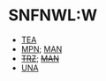 
SNFNWL:W
========

  - [TEA](https://www.tempmailaddress.com/window/id/2)
  - [MPN](https://www.my-private-network.co.uk/register/); [MAN](https://www.my-private-network.co.uk/macos-l2tp-vpn-setup/)
  - [<s>TRZ</s>](https://trust.zone/order?plan=0); [<s>MAN</s>](https://trust.zone/setup/osx/l2tp/fi)
  - [UNA](https://www.anonymizer.com/checkout?plan=trial)
